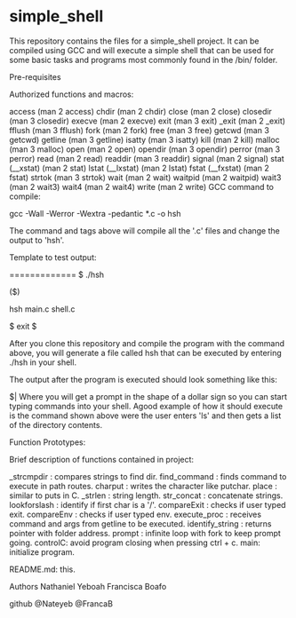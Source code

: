 # simple_shell

This repository contains the files for a simple_shell project. It can be compiled using GCC and will execute a simple shell that can be used for some basic tasks and programs most commonly found in the /bin/ folder.

Pre-requisites

Authorized functions and macros:

access (man 2 access)
chdir (man 2 chdir)
close (man 2 close)
closedir (man 3 closedir)
execve (man 2 execve)
exit (man 3 exit)
_exit (man 2 _exit)
fflush (man 3 fflush)
fork (man 2 fork)
free (man 3 free)
getcwd (man 3 getcwd)
getline (man 3 getline)
isatty (man 3 isatty)
kill (man 2 kill)
malloc (man 3 malloc)
open (man 2 open)
opendir (man 3 opendir)
perror (man 3 perror)
read (man 2 read)
readdir (man 3 readdir)
signal (man 2 signal)
stat (__xstat) (man 2 stat)
lstat (__lxstat) (man 2 lstat)
fstat (__fxstat) (man 2 fstat)
strtok (man 3 strtok)
wait (man 2 wait)
waitpid (man 2 waitpid)
wait3 (man 2 wait3)
wait4 (man 2 wait4)
write (man 2 write)
GCC command to compile:

gcc -Wall -Werror -Wextra -pedantic *.c -o hsh

The command and tags above will compile all the '.c' files and change the output to 'hsh'.

Template to test output:

============= $ ./hsh

($)

hsh main.c shell.c

$ exit $

After you clone this repository and compile the program with the command above, you will generate a file called hsh that can be executed by entering ./hsh in your shell.

The output after the program is executed should look something like this:

$|
Where you will get a prompt in the shape of a dollar sign so you can start typing commands into your shell. Agood example of how it should execute is the command shown above were the user enters 'ls' and then gets a list of the directory contents.

Function Prototypes:

Brief description of functions contained in project:

_strcmpdir : compares strings to find dir. 
find_command : finds command to execute in path routes. 
charput : writes the character like putchar. 
place : similar to puts in C. 
_strlen : string length. 
str_concat : concatenate strings. 
lookforslash : identify if first char is a '/'. 
compareExit : checks if user typed exit. 
compareEnv : checks if user typed env. 
execute_proc : receives command and args from getline to be executed. 
identify_string : returns pointer with folder address. 
prompt : infinite loop with fork to keep prompt going. 
controlC: avoid program closing when pressing ctrl + c. 
main: initialize program.

README.md: this.

Authors
Nathaniel Yeboah
Francisca Boafo

github
@Nateyeb 
@FrancaB
